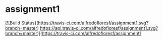 # assignment1

[![Build Status}(https://travis-ci.com/alfredofloresf/assignment1.svg?branch=master)
https://api.travis-ci.com/alfredofloresf/assignment1.svg?branch=master)](https://travis-ci.com/alfredofloresf/assignment1

